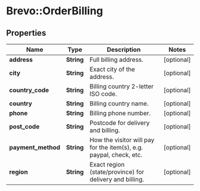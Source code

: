 # Brevo::OrderBilling

## Properties
Name | Type | Description | Notes
------------ | ------------- | ------------- | -------------
**address** | **String** | Full billing address. | [optional] 
**city** | **String** | Exact city of the address. | [optional] 
**country_code** | **String** | Billing country 2-letter ISO code. | [optional] 
**country** | **String** | Billing country name. | [optional] 
**phone** | **String** | Billing phone number. | [optional] 
**post_code** | **String** | Postcode for delivery and billing. | [optional] 
**payment_method** | **String** | How the visitor will pay for the item(s), e.g. paypal, check, etc. | [optional] 
**region** | **String** | Exact region (state/province) for delivery and billing. | [optional] 


